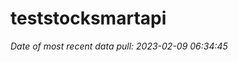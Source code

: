 
<!-- README.md is generated from README.Rmd. Please edit that file -->

# teststocksmartapi

*Date of most recent data pull: 2023-02-09 06:34:45*
